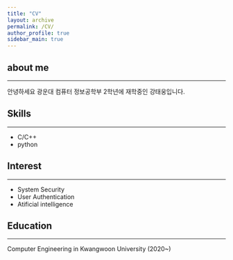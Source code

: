 ```yaml
---
title: "CV"
layout: archive
permalink: /CV/
author_profile: true
sidebar_main: true
---
```


## about me 
---   
안녕하세요 광운대 컴퓨터 정보공학부 2학년에 재학중인 강태웅입니다. 

## Skills
---   

- C/C++   
- python   

## Interest
---
- System Security
- User Authentication
- Atificial intelligence

## Education
---
Computer Engineering in Kwangwoon University (2020~)


